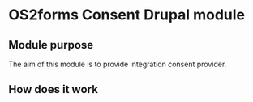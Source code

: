 # OS2forms Consent Drupal module

## Module purpose

The aim of this module is to provide integration consent provider.

## How does it work
